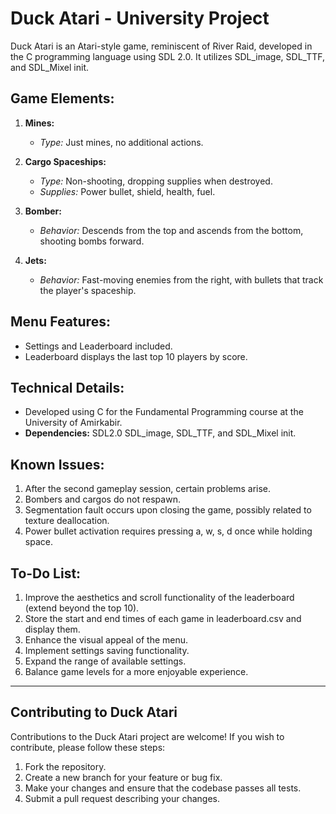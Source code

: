 # Duck Atari - University Project

Duck Atari is an Atari-style game, reminiscent of River Raid, developed in the C programming language using SDL 2.0. It utilizes SDL_image, SDL_TTF, and SDL_Mixel init.

## Game Elements:

1. **Mines:**
   - *Type:* Just mines, no additional actions.

2. **Cargo Spaceships:**
   - *Type:* Non-shooting, dropping supplies when destroyed.
   - *Supplies:* Power bullet, shield, health, fuel.

3. **Bomber:**
   - *Behavior:* Descends from the top and ascends from the bottom, shooting bombs forward.

4. **Jets:**
   - *Behavior:* Fast-moving enemies from the right, with bullets that track the player's spaceship.

## Menu Features:

- Settings and Leaderboard included.
- Leaderboard displays the last top 10 players by score.

## Technical Details:

- Developed using C for the Fundamental Programming course at the University of Amirkabir.
- **Dependencies:** SDL2.0 SDL_image, SDL_TTF, and SDL_Mixel init.

## Known Issues:

1. After the second gameplay session, certain problems arise.
2. Bombers and cargos do not respawn.
3. Segmentation fault occurs upon closing the game, possibly related to texture deallocation.
4. Power bullet activation requires pressing a, w, s, d once while holding space.

## To-Do List:

1. Improve the aesthetics and scroll functionality of the leaderboard (extend beyond the top 10).
2. Store the start and end times of each game in leaderboard.csv and display them.
3. Enhance the visual appeal of the menu.
4. Implement settings saving functionality.
5. Expand the range of available settings.
6. Balance game levels for a more enjoyable experience.

---

## Contributing to Duck Atari
Contributions to the Duck Atari project are welcome! If you wish to contribute, please follow these steps:

1. Fork the repository.
2. Create a new branch for your feature or bug fix.
3. Make your changes and ensure that the codebase passes all tests.
4. Submit a pull request describing your changes.
